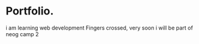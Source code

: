 # Portfolio.


i am learning web development 
Fingers crossed, very soon i will be part of neog camp 2
